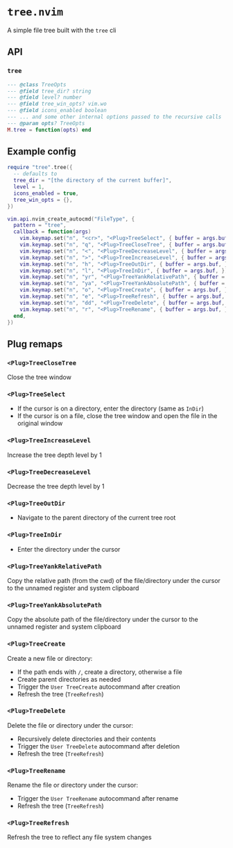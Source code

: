 # `tree.nvim`

A simple file tree built with the `tree` cli

## API

### `tree`
```lua
--- @class TreeOpts
--- @field tree_dir? string
--- @field level? number
--- @field tree_win_opts? vim.wo
--- @field icons_enabled boolean
--- ... and some other internal options passed to the recursive calls
--- @param opts? TreeOpts
M.tree = function(opts) end
```

## Example config
```lua
require "tree".tree({
  -- defaults to
  tree_dir = "[the directory of the current buffer]",
  level = 1,
  icons_enabled = true,
  tree_win_opts = {},
})

vim.api.nvim_create_autocmd("FileType", {
  pattern = "tree",
  callback = function(args)
    vim.keymap.set("n", "<cr>", "<Plug>TreeSelect", { buffer = args.buf, })
    vim.keymap.set("n", "q", "<Plug>TreeCloseTree", { buffer = args.buf, })
    vim.keymap.set("n", "<", "<Plug>TreeDecreaseLevel", { buffer = args.buf, })
    vim.keymap.set("n", ">", "<Plug>TreeIncreaseLevel", { buffer = args.buf, })
    vim.keymap.set("n", "h", "<Plug>TreeOutDir", { buffer = args.buf, })
    vim.keymap.set("n", "l", "<Plug>TreeInDir", { buffer = args.buf, })
    vim.keymap.set("n", "yr", "<Plug>TreeYankRelativePath", { buffer = args.buf, })
    vim.keymap.set("n", "ya", "<Plug>TreeYankAbsolutePath", { buffer = args.buf, })
    vim.keymap.set("n", "o", "<Plug>TreeCreate", { buffer = args.buf, })
    vim.keymap.set("n", "e", "<Plug>TreeRefresh", { buffer = args.buf, })
    vim.keymap.set("n", "dd", "<Plug>TreeDelete", { buffer = args.buf, })
    vim.keymap.set("n", "r", "<Plug>TreeRename", { buffer = args.buf, })
  end,
})
```

## Plug remaps

### `<Plug>TreeCloseTree`
Close the tree window

### `<Plug>TreeSelect`
- If the cursor is on a directory, enter the directory (same as `InDir`)
- If the cursor is on a file, close the tree window and open the file in the original window

### `<Plug>TreeIncreaseLevel`
Increase the tree depth level by 1

### `<Plug>TreeDecreaseLevel`
Decrease the tree depth level by 1

### `<Plug>TreeOutDir`
- Navigate to the parent directory of the current tree root

### `<Plug>TreeInDir`
- Enter the directory under the cursor

### `<Plug>TreeYankRelativePath`
Copy the relative path (from the cwd) of the file/directory under the cursor to the unnamed register and system clipboard

### `<Plug>TreeYankAbsolutePath`
Copy the absolute path of the file/directory under the cursor to the unnamed register and system clipboard

### `<Plug>TreeCreate`
Create a new file or directory:
- If the path ends with `/`, create a directory, otherwise a file
- Create parent directories as needed
- Trigger the `User TreeCreate` autocommand after creation
- Refresh the tree (`TreeRefresh`)

### `<Plug>TreeDelete`
Delete the file or directory under the cursor:
- Recursively delete directories and their contents
- Trigger the `User TreeDelete` autocommand after deletion
- Refresh the tree (`TreeRefresh`)

### `<Plug>TreeRename`
Rename the file or directory under the cursor:
- Trigger the `User TreeRename` autocommand after rename
- Refresh the tree (`TreeRefresh`)

### `<Plug>TreeRefresh`
Refresh the tree to reflect any file system changes
